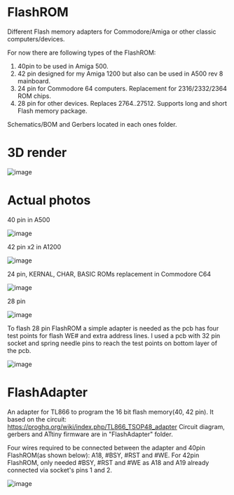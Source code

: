 # FlashROM
Different Flash memory adapters for Commodore/Amiga or other classic computers/devices.

For now there are following types of the FlashROM: 
1. 40pin to be used in Amiga 500.
2. 42 pin designed for my Amiga 1200 but also can be used in A500 rev 8 mainboard.
3. 24 pin for Commodore 64 computers. Replacement for 2316/2332/2364 ROM chips.
4. 28 pin for other devices. Replaces 2764..27512. Supports long and short Flash memory package.

Schematics/BOM and Gerbers located in each ones folder.

# 3D render

![image](https://user-images.githubusercontent.com/81614352/164697567-8bb8a18c-abe1-49d6-b01f-3e5f90ce9067.png)

# Actual photos

40 pin in A500

![image](https://user-images.githubusercontent.com/81614352/164701710-d0ddf5fc-10ba-4de5-815e-14ce9a62f760.png)

42 pin x2 in A1200

![image](https://user-images.githubusercontent.com/81614352/164702038-e1004d7c-96cb-4587-a1e6-9f371c470d13.png)

24 pin, KERNAL, CHAR, BASIC ROMs replacement in Commodore C64

![image](https://user-images.githubusercontent.com/81614352/170873651-b827d464-fac2-4697-8e85-1b298f188321.png)

28 pin

![image](https://user-images.githubusercontent.com/81614352/229347155-5faee86f-7641-4c63-8e72-032dd1b81a13.png)

To flash 28 pin FlashROM a simple adapter is needed as the pcb has four test points for flash WE# and extra address lines.
I used a pcb with 32 pin socket and spring needle pins to reach the test points on bottom layer of the pcb.

![image](https://user-images.githubusercontent.com/81614352/229347387-d288125d-6bfa-4db1-94ac-310a003501fa.png)




# FlashAdapter
An adapter for TL866 to program the 16 bit flash memory(40, 42 pin). It based on the circuit:
https://proghq.org/wiki/index.php/TL866_TSOP48_adapter
Circuit diagram, gerbers and ATtiny firmware are in "FlashAdapter" folder.

Four wires required to be connected between the adapter and 40pin FlashROM(as shown below):
A18, #BSY, #RST and #WE. 
For 42pin FlashROM, only needed #BSY, #RST and #WE as A18 and A19 already connected via socket's pins 1 and 2.

![image](https://user-images.githubusercontent.com/81614352/170577765-ba97ef12-a939-4824-9e7f-c49a6ee713c4.png)
